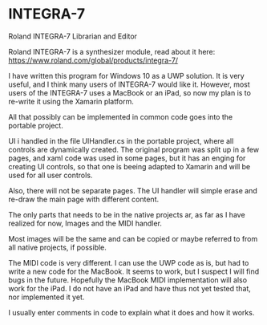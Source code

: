 # INTEGRA-7
Roland INTEGRA-7 Librarian and Editor

Roland INTEGRA-7 is a synthesizer module, read about it here:
https://www.roland.com/global/products/integra-7/

I have written this program for Windows 10 as a UWP solution.
It is very useful, and I think many users of INTEGRA-7 would like it.
However, most users of the INTEGRA-7 uses a MacBook or an iPad, so
now my plan is to re-write it using the Xamarin platform.

All that possibly can be implemented in common code goes into the
portable project.

UI i handled in the file UIHandler.cs in the portable project, where
all controls are dynamically created. The original program was split
up in a few pages, and xaml code was used in some pages, but it has
an enging for creating UI controls, so that one is beeing adapted to
Xamarin and will be used for all user controls.

Also, there will not be separate pages. The UI handler will simple
erase and re-draw the main page with different content.

The only parts that needs to be in the native projects ar, as far
as I have realized for now, Images and the MIDI handler.

Most images will be the same and can be copied or maybe referred to
from all native projects, if possible.

The MIDI code is very different. I can use the UWP code as is, but
had to write a new code for the MacBook. It seems to work, but I suspect
I will find bugs in the future. Hopefully the MacBook MIDI implementation
will also work for the iPad. I do not have an iPad and have thus not yet
tested that, nor implemented it yet.

I usually enter comments in code to explain what it does and how it works.
